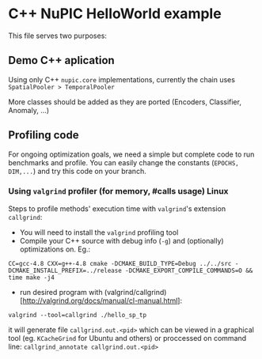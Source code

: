 # C++ NuPIC HelloWorld example

This file serves two purposes: 

## Demo C++ aplication 

Using only C++ `nupic.core` implementations, currently the chain uses 
` SpatialPooler > TemporalPooler` 

More classes should be added as they are ported (Encoders, Classifier, Anomaly, ...)

## Profiling code 

For ongoing optimization goals, we need a simple but complete code to run benchmarks and profile. 
You can easily change the constants (`EPOCHS, DIM,...`) and try this code on your branch. 

### Using `valgrind` profiler (for memory, #calls usage) Linux

Steps to profile methods' execution time with `valgrind`'s extension `callgrind`: 

* You will need to install the `valgrind` profiling tool
* Compile your C++ source with debug info (`-g`) and (optionally) optimizations on. Eg.: 
```
CC=gcc-4.8 CXX=g++-4.8 cmake -DCMAKE_BUILD_TYPE=Debug ../../src -DCMAKE_INSTALL_PREFIX=../release -DCMAKE_EXPORT_COMPILE_COMMANDS=O && time make -j4
```
* run desired program with (valgrind/callgrind)[http://valgrind.org/docs/manual/cl-manual.html]: 
```
valgrind --tool=callgrind ./hello_sp_tp 
```
it will generate file `callgrind.out.<pid>` which can be viewed in a graphical tool (eg. `KCacheGrind` for Ubuntu and others) or proccessed on 
command line: `callgrind_annotate callgrind.out.<pid>`
